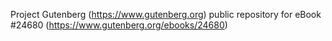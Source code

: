 Project Gutenberg (https://www.gutenberg.org) public repository for eBook #24680 (https://www.gutenberg.org/ebooks/24680)
